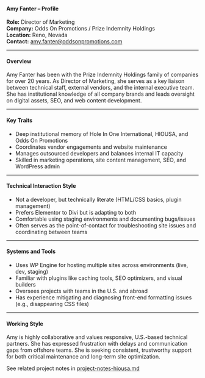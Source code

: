#### Amy Fanter – Profile

**Role:** Director of Marketing  
**Company:** Odds On Promotions / Prize Indemnity Holdings  
**Location:** Reno, Nevada  
**Contact:** amy.fanter@oddsonpromotions.com

---

#### Overview

Amy Fanter has been with the Prize Indemnity Holdings family of companies for over 20 years. As Director of Marketing, she serves as a key liaison between technical staff, external vendors, and the internal executive team. She has institutional knowledge of all company brands and leads oversight on digital assets, SEO, and web content development.

---

#### Key Traits

- Deep institutional memory of Hole In One International, HIOUSA, and Odds On Promotions
- Coordinates vendor engagements and website maintenance
- Manages outsourced developers and balances internal IT capacity
- Skilled in marketing operations, site content management, SEO, and WordPress admin

---

#### Technical Interaction Style

- Not a developer, but technically literate (HTML/CSS basics, plugin management)
- Prefers Elementor to Divi but is adapting to both
- Comfortable using staging environments and documenting bugs/issues
- Often serves as the point-of-contact for troubleshooting site issues and coordinating between teams

---

#### Systems and Tools

- Uses WP Engine for hosting multiple sites across environments (live, dev, staging)
- Familiar with plugins like caching tools, SEO optimizers, and visual builders
- Oversees projects with teams in the U.S. and abroad
- Has experience mitigating and diagnosing front-end formatting issues (e.g., disappearing CSS files)

---

#### Working Style

Amy is highly collaborative and values responsive, U.S.-based technical partners. She has expressed frustration with delays and communication gaps from offshore teams. She is seeking consistent, trustworthy support for both critical maintenance and long-term site optimization.

See related project notes in [project-notes-hiousa.md](project-notes-hiousa.md)
